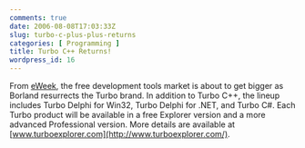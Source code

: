 ```yaml
---
comments: true
date: 2006-08-08T17:03:33Z
slug: turbo-c-plus-plus-returns
categories: [ Programming ]
title: Turbo C++ Returns!
wordpress_id: 16
---
```


From [eWeek](http://www.eweek.com/article2/0,1895,2000205,00.asp), the free development tools market is about to get bigger as Borland resurrects the Turbo brand. In addition to Turbo C++, the lineup includes Turbo Delphi for Win32, Turbo Delphi for .NET, and Turbo C#. Each Turbo product will be available in a free Explorer version and a more advanced Professional version. More details are available at [www.turboexplorer.com](http://www.turboexplorer.com/).
